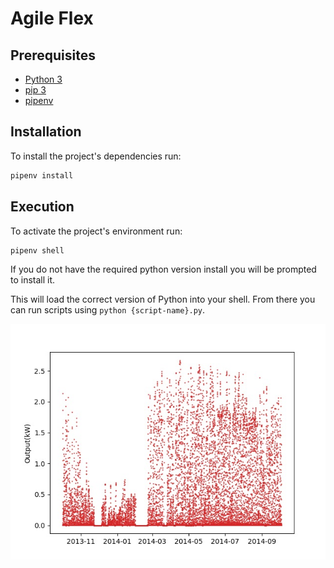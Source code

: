 # Agile Flex

## Prerequisites

- [Python 3](https://www.python.org/downloads/)
- [pip 3](https://pip.pypa.io/en/stable/installing/)
- [pipenv](https://pypi.org/project/pipenv/)

## Installation

To install the project's dependencies run:

```sh
pipenv install
```

## Execution

To activate the project's environment run:

```sh
pipenv shell
```

If you do not have the required python version install you will be prompted to install it.

This will load the correct version of Python into your shell. From there you can run scripts using `python {script-name}.py`.

![image](https://raw.githubusercontent.com/calume/agileFlex/master/Data/DataExampleImages/Forest_Road.jpg)
